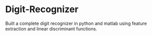 Digit-Recognizer
================

Built a complete digit recognizer in python and matlab using feature extraction and linear discriminant functions.
